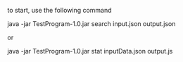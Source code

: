 to start, use the following command

java -jar TestProgram-1.0.jar search input.json output.json

or

java -jar TestProgram-1.0.jar stat inputData.json output.js